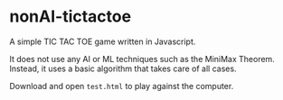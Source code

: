 # nonAI-tictactoe

A simple TIC TAC TOE game written in Javascript.

It does not use any AI or ML techniques such as the MiniMax Theorem.
Instead, it uses a basic algorithm that takes care of all cases.

Download and open `test.html` to play against the computer.
